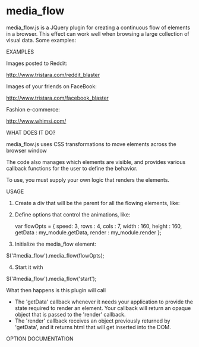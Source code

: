 media_flow
==========

media_flow.js is a JQuery plugin for creating a continuous flow of elements in a browser.  This effect can work well when browsing a large collection of visual data.  Some examples:

EXAMPLES

Images posted to Reddit:

http://www.tristara.com/reddit_blaster

Images of your friends on FaceBook:

http://www.tristara.com/facebook_blaster

Fashion e-commerce:

http://www.whimsi.com/

WHAT DOES IT DO?

media_flow.js uses CSS transformations to move elements across the browser window

The code also manages which elements are visible, and provides various callback functions for the user to define the behavior.

To use, you must supply your own logic that renders the elements.

USAGE

1) Create a div that will be the parent for all the flowing elements, like:

<div id='#media_flow'>

2) Define options that control the animations, like:

    var flowOpts = {
        speed: 3,
        rows : 4,
        cols : 7,
        width : 160,
        height : 160,
        getData : my_module.getData,
        render : my_module.render
    };            

3) Initialize the media_flow element:

$('#media_flow').media_flow(flowOpts);

4) Start it with

$('#media_flow').media_flow('start');

What then happens is this plugin will call

* The 'getData' callback whenever it needs your application to provide the state required to render an element.  Your callback will return an opaque object that is passed to the 'render' callback.
* The 'render' callback receives an object previously returned by 'getData', and it returns html that will get inserted into the DOM.

OPTION DOCUMENTATION


